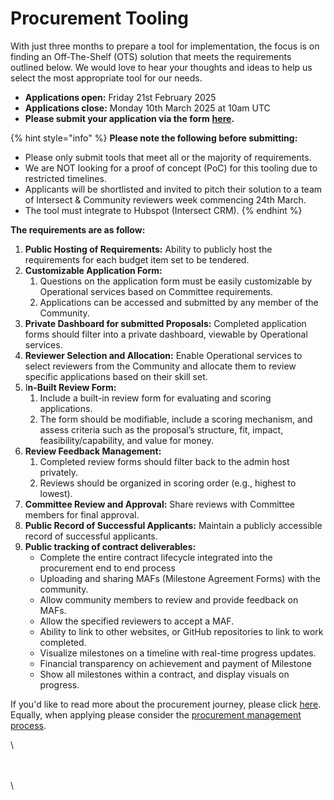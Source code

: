 # Procurement Tooling

With just three months to prepare a tool for implementation, the focus is on finding an Off-The-Shelf (OTS) solution that meets the requirements outlined below. We would love to hear your thoughts and ideas to help us select the most appropriate tool for our needs.&#x20;

* **Applications open:** Friday 21st February 2025
* **Applications close:** Monday 10th March 2025 at 10am UTC
* **Please submit your application via the form** [**here**](https://share-eu1.hsforms.com/1OeOYjHCZR8yypPL5tpErVQqare0)**.**

{% hint style="info" %}
**Please note the following before submitting:**

* Please only submit tools that meet all or the majority of requirements.
* We are NOT looking for a proof of concept (PoC) for this tooling due to restricted timelines.&#x20;
* Applicants will be shortlisted and invited to pitch their solution to a team of Intersect & Community reviewers week commencing 24th March.
* The tool must integrate to Hubspot (Intersect CRM).
{% endhint %}

**The requirements are as follow:**

1. **Public Hosting of Requirements:** Ability to publicly host the requirements for each budget item set to be tendered.
2. **Customizable Application Form:**&#x20;
   1. Questions on the application form must be easily customizable by Operational services based on Committee requirements.
   2. Applications can be accessed and submitted by any member of the Community.
3. **Private Dashboard for submitted Proposals:** Completed application forms should filter into a private dashboard, viewable by Operational services.
4. **Reviewer Selection and Allocation:** Enable Operational services to select reviewers from the Community and allocate them to review specific applications based on their skill set.
5. I**n-Built Review Form:**
   1. Include a built-in review form for evaluating and scoring applications.
   2. The form should be modifiable, include a scoring mechanism, and assess criteria such as the proposal’s structure, fit, impact, feasibility/capability, and value for money.
6. **Review Feedback Management:**&#x20;
   1. Completed review forms should filter back to the admin host privately.
   2. Reviews should be organized in scoring order (e.g., highest to lowest).
7. **Committee Review and Approval:** Share reviews with Committee members for final approval.
8. **Public Record of Successful Applicants:** Maintain a publicly accessible record of successful applicants.
9. **Public tracking of contract deliverables:**&#x20;
   * Complete the entire contract lifecycle integrated into the procurement end to end process
   * Uploading and sharing MAFs (Milestone Agreement Forms) with the community.
   * Allow community members to review and provide feedback on MAFs.
   * Allow the specified reviewers to accept a MAF.
   * Ability to link to other websites, or GitHub repositories to link to work completed.
   * Visualize milestones on a timeline with real-time progress updates.
   * Financial transparency on achievement and payment of Milestone&#x20;
   * Show all milestones within a contract, and display visuals on progress.

If you'd like to read more about the procurement journey, please click [here](https://www.intersectmbo.org/news/procurement-end-to-end-solution). Equally, when applying please consider the [procurement management process](https://docs.intersectmbo.org/intersect-operational-services/intersect-operational-services-overview/procurement-management).

\


\
\
\
